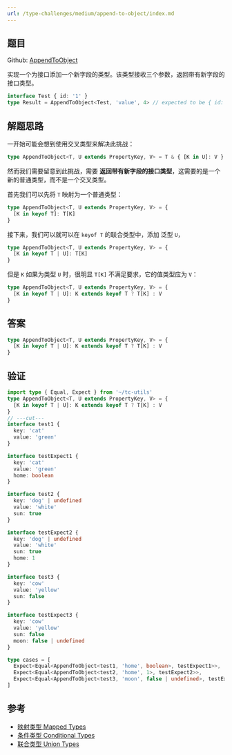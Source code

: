 ```yaml
---
url: /type-challenges/medium/append-to-object/index.md
---
```

## 题目

Github: [AppendToObject](https://github.com/type-challenges/type-challenges/blob/main/questions/00527-medium-appendtoobject/)

实现一个为接口添加一个新字段的类型。该类型接收三个参数，返回带有新字段的接口类型。

```ts
interface Test { id: '1' }
type Result = AppendToObject<Test, 'value', 4> // expected to be { id: '1', value: 4 }
```

## 解题思路

一开始可能会想到使用交叉类型来解决此挑战：

```ts
type AppendToObject<T, U extends PropertyKey, V> = T & { [K in U]: V }
```

然而我们需要留意到此挑战，需要 **返回带有新字段的接口类型**，这需要的是一个新的普通类型，而不是一个交叉类型。

首先我们可以先将 `T` 映射为一个普通类型：

```ts
type AppendToObject<T, U extends PropertyKey, V> = {
  [K in keyof T]: T[K]
}
```

接下来，我们可以就可以在 `keyof T` 的联合类型中，添加 泛型 `U`，

```ts
type AppendToObject<T, U extends PropertyKey, V> = {
  [K in keyof T | U]: T[K]
}
```

但是 `K` 如果为类型 `U` 时，很明显 `T[K]` 不满足要求，它的值类型应为 `V`：

```ts
type AppendToObject<T, U extends PropertyKey, V> = {
  [K in keyof T | U]: K extends keyof T ? T[K] : V
}
```

## 答案

```ts
type AppendToObject<T, U extends PropertyKey, V> = {
  [K in keyof T | U]: K extends keyof T ? T[K] : V
}
```

## 验证

```ts twoslash
import type { Equal, Expect } from '~/tc-utils'
type AppendToObject<T, U extends PropertyKey, V> = {
  [K in keyof T | U]: K extends keyof T ? T[K] : V
}
// ---cut---
interface test1 {
  key: 'cat'
  value: 'green'
}

interface testExpect1 {
  key: 'cat'
  value: 'green'
  home: boolean
}

interface test2 {
  key: 'dog' | undefined
  value: 'white'
  sun: true
}

interface testExpect2 {
  key: 'dog' | undefined
  value: 'white'
  sun: true
  home: 1
}

interface test3 {
  key: 'cow'
  value: 'yellow'
  sun: false
}

interface testExpect3 {
  key: 'cow'
  value: 'yellow'
  sun: false
  moon: false | undefined
}

type cases = [
  Expect<Equal<AppendToObject<test1, 'home', boolean>, testExpect1>>,
  Expect<Equal<AppendToObject<test2, 'home', 1>, testExpect2>>,
  Expect<Equal<AppendToObject<test3, 'moon', false | undefined>, testExpect3>>,
]
```

## 参考

* [映射类型 Mapped Types](https://www.typescriptlang.org/docs/handbook/2/mapped-types.html)
* [条件类型 Conditional Types](https://www.typescriptlang.org/docs/handbook/2/conditional-types.html)
* [联合类型 Union Types](https://www.typescriptlang.org/docs/handbook/2/everyday-types.html#union-types)
